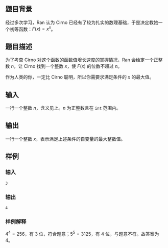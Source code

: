 ## 题目背景
经过多次学习，Ran 认为 Cirno 已经有了较为扎实的数理基础，于是决定教她一个初等函数：$F(x)=x^x$。

## 题目描述
为了考查 Cirno 对这个函数的函数值增长速度的掌握情况，Ran 会给定一个正整数 $n$，让 Cirno 找到一个整数 $x$，使 $F(x)$ 的位数不超过 $n$。

作为人类的你，一定比 Cirno 聪明，所以你需要求满足条件的 $x$ 的最大值。

## 输入

一行一个整数 $n$，含义见上。$n$ 为正整数且在 `int` 范围内。

## 输出

一行一个整数 $x$，表示满足上述条件的自变量的最大整数值。

## 样例
### 输入
    3

### 输出
    4

### 样例解释

$4^4=256$，有 $3$ 位，符合题意；$5^5=3125$，有 $4$ 位，与题意不符。故答案为 $4$。


